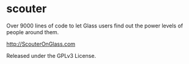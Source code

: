 scouter
=======

Over 9000 lines of code to let Glass users find out the power levels of people around them.

http://ScouterOnGlass.com

Released under the GPLv3 License. 